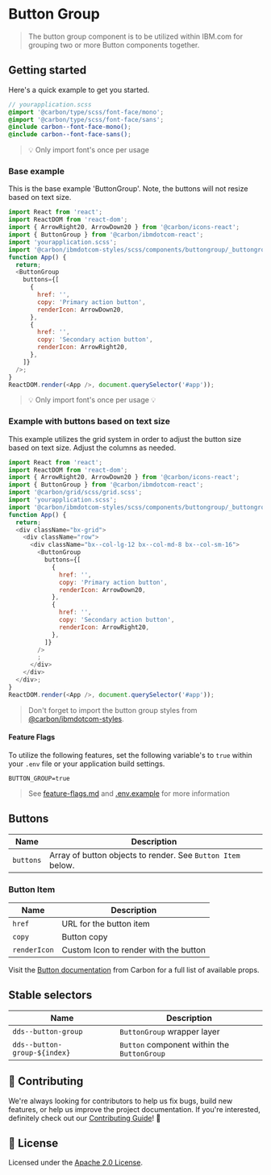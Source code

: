 # Button Group

> The button group component is to be utilized within IBM.com for grouping two
> or more Button components together.

## Getting started

Here's a quick example to get you started.

```scss
// yourapplication.scss
@import '@carbon/type/scss/font-face/mono';
@import '@carbon/type/scss/font-face/sans';
@include carbon--font-face-mono();
@include carbon--font-face-sans();
```

> 💡 Only import font's once per usage

### Base example

This is the base example 'ButtonGroup'. Note, the buttons will not resize based
on text size.

```javascript
import React from 'react';
import ReactDOM from 'react-dom';
import { ArrowRight20, ArrowDown20 } from '@carbon/icons-react';
import { ButtonGroup } from '@carbon/ibmdotcom-react';
import 'yourapplication.scss';
import '@carbon/ibmdotcom-styles/scss/components/buttongroup/_buttongroup.scss';
function App() {
  return;
  <ButtonGroup
    buttons={[
      {
        href: '',
        copy: 'Primary action button',
        renderIcon: ArrowDown20,
      },
      {
        href: '',
        copy: 'Secondary action button',
        renderIcon: ArrowRight20,
      },
    ]}
  />;
}
ReactDOM.render(<App />, document.querySelector('#app'));
```

> 💡 Only import font's once per usage 💡

### Example with buttons based on text size

This example utilizes the grid system in order to adjust the button size based
on text size. Adjust the columns as needed.

```javascript
import React from 'react';
import ReactDOM from 'react-dom';
import { ArrowRight20, ArrowDown20 } from '@carbon/icons-react';
import { ButtonGroup } from '@carbon/ibmdotcom-react';
import '@carbon/grid/scss/grid.scss';
import 'yourapplication.scss';
import '@carbon/ibmdotcom-styles/scss/components/buttongroup/_buttongroup.scss';
function App() {
  return;
  <div className="bx-grid">
    <div className="row">
      <div className="bx--col-lg-12 bx--col-md-8 bx--col-sm-16">
        <ButtonGroup
          buttons={[
            {
              href: '',
              copy: 'Primary action button',
              renderIcon: ArrowDown20,
            },
            {
              href: '',
              copy: 'Secondary action button',
              renderIcon: ArrowRight20,
            },
          ]}
        />
        ;
      </div>
    </div>
  </div>;
}
ReactDOM.render(<App />, document.querySelector('#app'));
```

> Don't forget to import the button group styles from
> [@carbon/ibmdotcom-styles](https://github.com/carbon-design-system/ibm-dotcom-library/blob/master/packages/styles).

#### Feature Flags

To utilize the following features, set the following variable's to `true` within
your `.env` file or your application build settings.

```
BUTTON_GROUP=true
```

> See
> [feature-flags.md](https://github.com/carbon-design-system/ibm-dotcom-library/blob/master/packages/patterns-react/docs/feature-flags.md)
> and
> [.env.example](https://github.com/carbon-design-system/ibm-dotcom-library/blob/master/packages/patterns-react/.env.example)
> for more information

## Buttons

| Name      | Description                                                 |
| --------- | ----------------------------------------------------------- |
| `buttons` | Array of button objects to render. See `Button Item` below. |

### Button Item

| Name         | Description                           |
| ------------ | ------------------------------------- |
| `href`       | URL for the button item               |
| `copy`       | Button copy                           |
| `renderIcon` | Custom Icon to render with the button |

Visit the
[Button documentation](http://react.carbondesignsystem.com/?path=/story/buttons--default)
from Carbon for a full list of available props.

## Stable selectors

| Name                         | Description                                 |
| ---------------------------- | ------------------------------------------- |
| `dds--button-group`          | `ButtonGroup` wrapper layer                 |
| `dds--button-group-${index}` | `Button` component within the `ButtonGroup` |

## 🙌 Contributing

We're always looking for contributors to help us fix bugs, build new features,
or help us improve the project documentation. If you're interested, definitely
check out our
[Contributing Guide](https://github.com/carbon-design-system/ibm-dotcom-library/blob/master/.github/CONTRIBUTING.md)!
👀

## 📝 License

Licensed under the
[Apache 2.0 License](https://github.com/carbon-design-system/ibm-dotcom-library/blob/master/LICENSE).
